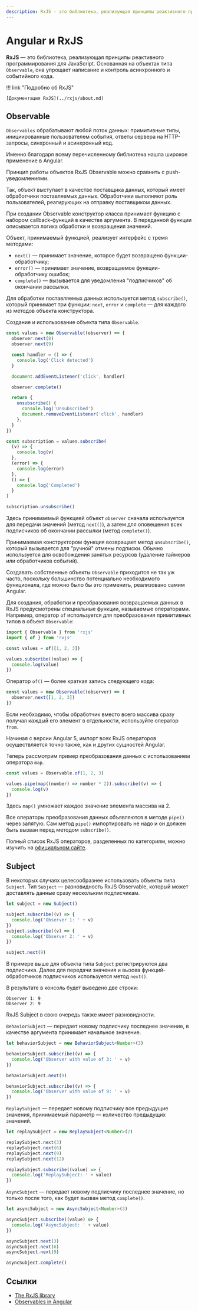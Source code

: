 ```yaml
---
description: RxJS - это библиотека, реализующая принципы реактивного программирования для JavaScript
---
```


# Angular и RxJS

**RxJS** — это библиотека, реализующая принципы реактивного программирования для JavaScript. Основанная на объектах типа `Observable`, она упрощает написание и контроль асинхронного и событийного кода.

!!! link "Подробно об RxJS"

    [Документация RxJS](../rxjs/about.md)

## Observable

`Observables` обрабатывают любой поток данных: примитивные типы, инициированные пользователем события, ответы сервера на HTTP-запросы, синхронный и асинхронный код.

Именно благодаря всему перечисленному библиотека нашла широкое применение в Angular.

Принцип работы объектов RxJS Observable можно сравнить с push-уведомлениями.

Так, объект выступает в качестве поставщика данных, который имеет обработчики поставляемых данных. Обработчики выполняют роль пользователей, реагирующих на отправку поставщиком данных.

При создании Observable конструктор класса принимает функцию с набором callback-функций в качестве аргумента. В переданной функции описывается логика обработки и возвращения значений.

Объект, принимаемый функцией, реализует интерфейс с тремя методами:

- `next()` — принимает значение, которое будет возвращено функции-обработчику;
- `error()` — принимает значение, возвращаемое функции-обработчику ошибок;
- `complete()` — вызывается для уведомления "подписчиков" об окончании рассылки.

Для обработки поставляемых данных используется метод `subscribe()`, который принимает три функции: `next`, `error` и `complete` — для каждого из методов объекта конструктора.

Создание и использование объекта типа `Observable`.

```ts
const values = new Observable((observer) => {
  observer.next(8)
  observer.next(9)

  const handler = () => {
    console.log('Click detected')
  }

  document.addEventListener('click', handler)

  observer.complete()

  return {
    unsubscribe() {
      console.log('Unsubscribed')
      document.removeEventListener('click', handler)
    },
  }
})

const subscription = values.subscribe(
  (v) => {
    console.log(v)
  },
  (error) => {
    console.log(error)
  },
  () => {
    console.log('Completed')
  }
)

subscription.unsubscribe()
```

Здесь принимаемый функцией объект `observer` сначала используется для передачи значений (метод `next()`), а затем для оповещения всех подписчиков об окончании рассылки (метод `complete()`).

Принимаемая конструктором функция возвращает метод `unsubscribe()`, который вызывается для "ручной" отмены подписки. Обычно используется для освобождения занятых ресурсов (удаление таймеров или обработчиков событий).

Создавать собственные объекты `Observable` приходится не так уж часто, поскольку большинство потенциально необходимого функционала, где можно было бы это применить, реализовано самим Angular.

Для создания, обработки и преобразования возвращаемых данных в RxJS предусмотрены специальные функции, называемые операторами. Например, оператор `of` используется для преобразования примитивных типов в объект `Observable`:

```ts
import { Observable } from 'rxjs'
import { of } from 'rxjs'

const values = of([1, 2, 3])

values.subscribe((value) => {
  console.log(value)
})
```

Оператор `of()` — более краткая запись следующего кода:

```ts
const values = new Observable((observer) => {
  observer.next([1, 2, 3])
})
```

Если необходимо, чтобы обработчик вместо всего массива сразу получал каждый его элемент в отдельности, используйте оператор `from`.

Начиная с версии Angular 5, импорт всех RxJS операторов осуществляется точно также, как и других сущностей Angular.

Теперь рассмотрим пример преобразования данных с использованием оператора `map`.

```ts
const values = Observable.of(1, 2, 3)

values.pipe(map((number) => number * 2)).subscribe((v) => {
  console.log(v)
})
```

Здесь `map()` умножает каждое значение элемента массива на 2.

Все операторы преобразования данных объявляются в методе `pipe()` через запятую. Сам метод `pipe()` импортировать не надо и он должен быть вызван перед методом `subscribe()`.

Полный список RxJS операторов, разделенных по категориям, можно изучить на [официальном сайте](http://reactivex.io/rxjs/manual/overview.html#categories-of-operators).

## Subject

В некоторых случаях целесообразнее использовать объекты типа `Subject`. Тип `Subject` — разновидность RxJS Observable, который может доставлять данные сразу нескольким подписчикам.

```ts
let subject = new Subject()

subject.subscribe((v) => {
  console.log('Observer 1: ' + v)
})
subject.subscribe((v) => {
  console.log('Observer 2: ' + v)
})

subject.next(9)
```

В примере выше для объекта типа `Subject` регистрируются два подписчика. Далее для передачи значения и вызова функций-обработчиков подписчиков используется метод `next()`.

В результате в консоль будет выведено две строки:

```
Observer 1: 9
Observer 2: 9
```

RxJS Subject в свою очередь также имеет разновидности.

`BehaviorSubject` — передает новому подписчику последнее значение, в качестве аргумента принимает начальное значение.

```ts
let behaviorSubject = new BehaviorSubject<Number>(3)

behaviorSubject.subscribe((v) => {
  console.log('Observer with value of 3: ' + v)
})

behaviorSubject.next(9)

behaviorSubject.subscribe((v) => {
  console.log('Observer with value of 9: ' + v)
})
```

`ReplaySubject` — передает новому подписчику все предыдущие значения, принимаемый параметр — количество предыдущих значений.

```ts
let replaySubject = new ReplaySubject<Number>(2)

replaySubject.next(3)
replaySubject.next(6)
replaySubject.next(9)
replaySubject.next(12)

replaySubject.subscribe((value) => {
  console.log('ReplaySubject: ' + value)
})
```

`AsyncSubject` — передает новому подписчику последнее значение, но только после того, как будет вызван метод `complete()`.

```ts
let asyncSubject = new AsyncSubject<Number>(3)

asyncSubject.subscribe((value) => {
  console.log('AsyncSubject: ' + value)
})

asyncSubject.next(3)
asyncSubject.next(6)
asyncSubject.next(9)

asyncSubject.complete()
```

## Ссылки

- [The RxJS library](https://angular.io/guide/rx-library)
- [Observables in Angular](https://angular.io/guide/observables-in-angular)
